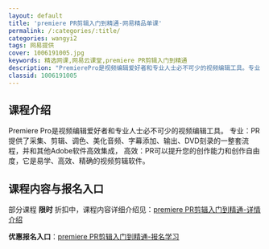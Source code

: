 ```yaml
---
layout: default
title: 'premiere PR剪辑入门到精通-网易精品单课'
permalink: /:categories/:title/
categories: wangyi2
tags: 网易提供
cover: 1006191005.jpg
keywords: 精选网课,网易云课堂,premiere PR剪辑入门到精通
description: "PremierePro是视频编辑爱好者和专业人士必不可少的视频编辑工具。专业：PR提供了采集、剪辑、调色、美化音频、字幕添加、输出、DVD刻录的一整套流程，并和其他Adobe软件高效集成，高"
classid: 1006191005
---
```


## 课程介绍

Premiere Pro是视频编辑爱好者和专业人士必不可少的视频编辑工具。
专业：PR提供了采集、剪辑、调色、美化音频、字幕添加、输出、DVD刻录的一整套流程，并和其他Adobe软件高效集成，
高效：PR可以提升您的创作能力和创作自由度，它是易学、高效、精确的视频剪辑软件。

## 课程内容与报名入口

部分课程 **限时** 折扣中，课程内容详细介绍见：[premiere PR剪辑入门到精通-详情介绍](https://study.163.com/course/introduction/1006191005.htm?share=1&shareId=1025206652&utm_campaign=share&utm_medium=iphoneShare&utm_source=&utm_u=1025206652)

**优惠报名入口**：[premiere PR剪辑入门到精通-报名学习](https://study.163.com/course/introduction/1006191005.htm?share=1&shareId=1025206652&utm_campaign=share&utm_medium=iphoneShare&utm_source=&utm_u=1025206652)

